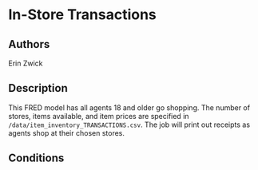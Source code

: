 # In-Store Transactions

## Authors

Erin Zwick

## Description

This FRED model has all agents 18 and older go shopping. The number of stores,  items available, and item prices are specified in `/data/item_inventory_TRANSACTIONS.csv`. The job will print out receipts as agents shop at their chosen stores.

## Conditions
